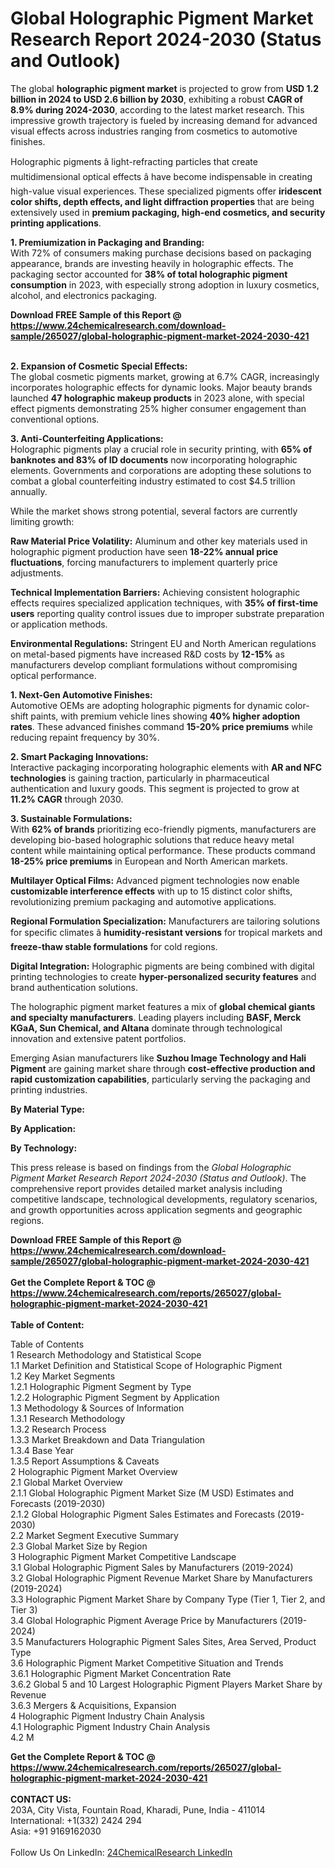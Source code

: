 <h1>Global Holographic Pigment Market Research Report 2024-2030 (Status and Outlook)</h1><p>The global <strong>holographic pigment market</strong> is projected to grow from <strong>USD 1.2 billion in 2024 to USD 2.6 billion by 2030</strong>, exhibiting a robust <strong>CAGR of 8.9% during 2024-2030</strong>, according to the latest market research. This impressive growth trajectory is fueled by increasing demand for advanced visual effects across industries ranging from cosmetics to automotive finishes.</p><p>Holographic pigments â light-refracting particles that create multidimensional optical effects â have become indispensable in creating high-value visual experiences. These specialized pigments offer <strong>iridescent color shifts, depth effects, and light diffraction properties</strong> that are being extensively used in <strong>premium packaging, high-end cosmetics, and security printing applications</strong>.</p><p><strong>1. Premiumization in Packaging and Branding:</strong><br>
With 72% of consumers making purchase decisions based on packaging appearance, brands are investing heavily in holographic effects. The packaging sector accounted for <strong>38% of total holographic pigment consumption</strong> in 2023, with especially strong adoption in luxury cosmetics, alcohol, and electronics packaging.</p><div><b>Download FREE Sample of this Report @ 
            <a href="https://www.24chemicalresearch.com/download-sample/265027/global-holographic-pigment-market-2024-2030-421">
            https://www.24chemicalresearch.com/download-sample/265027/global-holographic-pigment-market-2024-2030-421</a></b></div><br><p><strong>2. Expansion of Cosmetic Special Effects:</strong><br>
The global cosmetic pigments market, growing at 6.7% CAGR, increasingly incorporates holographic effects for dynamic looks. Major beauty brands launched <strong>47 holographic makeup products</strong> in 2023 alone, with special effect pigments demonstrating 25% higher consumer engagement than conventional options.</p><p><strong>3. Anti-Counterfeiting Applications:</strong><br>
Holographic pigments play a crucial role in security printing, with <strong>65% of banknotes and 83% of ID documents</strong> now incorporating holographic elements. Governments and corporations are adopting these solutions to combat a global counterfeiting industry estimated to cost $4.5 trillion annually.</p><p>While the market shows strong potential, several factors are currently limiting growth:</p><p><strong>Raw Material Price Volatility:</strong> Aluminum and other key materials used in holographic pigment production have seen <strong>18-22% annual price fluctuations</strong>, forcing manufacturers to implement quarterly price adjustments.</p><p><strong>Technical Implementation Barriers:</strong> Achieving consistent holographic effects requires specialized application techniques, with <strong>35% of first-time users</strong> reporting quality control issues due to improper substrate preparation or application methods.</p><p><strong>Environmental Regulations:</strong> Stringent EU and North American regulations on metal-based pigments have increased R&amp;D costs by <strong>12-15%</strong> as manufacturers develop compliant formulations without compromising optical performance.</p><p><strong>1. Next-Gen Automotive Finishes:</strong><br>
Automotive OEMs are adopting holographic pigments for dynamic color-shift paints, with premium vehicle lines showing <strong>40% higher adoption rates</strong>. These advanced finishes command <strong>15-20% price premiums</strong> while reducing repaint frequency by 30%.</p><p><strong>2. Smart Packaging Innovations:</strong><br>
Interactive packaging incorporating holographic elements with <strong>AR and NFC technologies</strong> is gaining traction, particularly in pharmaceutical authentication and luxury goods. This segment is projected to grow at <strong>11.2% CAGR</strong> through 2030.</p><p><strong>3. Sustainable Formulations:</strong><br>
With <strong>62% of brands</strong> prioritizing eco-friendly pigments, manufacturers are developing bio-based holographic solutions that reduce heavy metal content while maintaining optical performance. These products command <strong>18-25% price premiums</strong> in European and North American markets.</p><p><strong>Multilayer Optical Films:</strong> Advanced pigment technologies now enable <strong>customizable interference effects</strong> with up to 15 distinct color shifts, revolutionizing premium packaging and automotive applications.</p><p><strong>Regional Formulation Specialization:</strong> Manufacturers are tailoring solutions for specific climates â <strong>humidity-resistant versions</strong> for tropical markets and <strong>freeze-thaw stable formulations</strong> for cold regions.</p><p><strong>Digital Integration:</strong> Holographic pigments are being combined with digital printing technologies to create <strong>hyper-personalized security features</strong> and brand authentication solutions.</p><p>The holographic pigment market features a mix of <strong>global chemical giants and specialty manufacturers</strong>. Leading players including <strong>BASF, Merck KGaA, Sun Chemical, and Altana</strong> dominate through technological innovation and extensive patent portfolios.</p><p>Emerging Asian manufacturers like <strong>Suzhou Image Technology and Hali Pigment</strong> are gaining market share through <strong>cost-effective production and rapid customization capabilities</strong>, particularly serving the packaging and printing industries.</p><p><strong>By Material Type:</strong></p><p><strong>By Application:</strong></p><p><strong>By Technology:</strong></p><p>This press release is based on findings from the <em>Global Holographic Pigment Market Research Report 2024-2030 (Status and Outlook)</em>. The comprehensive report provides detailed market analysis including competitive landscape, technological developments, regulatory scenarios, and growth opportunities across application segments and geographic regions.</p><div><b>Download FREE Sample of this Report @ 
            <a href="https://www.24chemicalresearch.com/download-sample/265027/global-holographic-pigment-market-2024-2030-421">
            https://www.24chemicalresearch.com/download-sample/265027/global-holographic-pigment-market-2024-2030-421</a></b></div><br><div><b>Get the Complete Report & TOC @ 
            <a href="https://www.24chemicalresearch.com/reports/265027/global-holographic-pigment-market-2024-2030-421">
            https://www.24chemicalresearch.com/reports/265027/global-holographic-pigment-market-2024-2030-421</a></b></div><br>
            <b>Table of Content:</b><p>Table of Contents<br />
1 Research Methodology and Statistical Scope<br />
1.1 Market Definition and Statistical Scope of Holographic Pigment<br />
1.2 Key Market Segments<br />
1.2.1 Holographic Pigment Segment by Type<br />
1.2.2 Holographic Pigment Segment by Application<br />
1.3 Methodology & Sources of Information<br />
1.3.1 Research Methodology<br />
1.3.2 Research Process<br />
1.3.3 Market Breakdown and Data Triangulation<br />
1.3.4 Base Year<br />
1.3.5 Report Assumptions & Caveats<br />
2 Holographic Pigment Market Overview<br />
2.1 Global Market Overview<br />
2.1.1 Global Holographic Pigment Market Size (M USD) Estimates and Forecasts (2019-2030)<br />
2.1.2 Global Holographic Pigment Sales Estimates and Forecasts (2019-2030)<br />
2.2 Market Segment Executive Summary<br />
2.3 Global Market Size by Region<br />
3 Holographic Pigment Market Competitive Landscape<br />
3.1 Global Holographic Pigment Sales by Manufacturers (2019-2024)<br />
3.2 Global Holographic Pigment Revenue Market Share by Manufacturers (2019-2024)<br />
3.3 Holographic Pigment Market Share by Company Type (Tier 1, Tier 2, and Tier 3)<br />
3.4 Global Holographic Pigment Average Price by Manufacturers (2019-2024)<br />
3.5 Manufacturers Holographic Pigment Sales Sites, Area Served, Product Type<br />
3.6 Holographic Pigment Market Competitive Situation and Trends<br />
3.6.1 Holographic Pigment Market Concentration Rate<br />
3.6.2 Global 5 and 10 Largest Holographic Pigment Players Market Share by Revenue<br />
3.6.3 Mergers & Acquisitions, Expansion<br />
4 Holographic Pigment Industry Chain Analysis<br />
4.1 Holographic Pigment Industry Chain Analysis<br />
4.2 M</p><div><b>Get the Complete Report & TOC @ 
            <a href="https://www.24chemicalresearch.com/reports/265027/global-holographic-pigment-market-2024-2030-421">
            https://www.24chemicalresearch.com/reports/265027/global-holographic-pigment-market-2024-2030-421</a></b></div><br><b>CONTACT US:</b><br>
            203A, City Vista, Fountain Road, Kharadi, Pune, India - 411014<br>
            International: +1(332) 2424 294<br>
            Asia: +91 9169162030 <br><br>
            Follow Us On LinkedIn: <a href="https://www.linkedin.com/company/24chemicalresearch/">24ChemicalResearch LinkedIn</a>